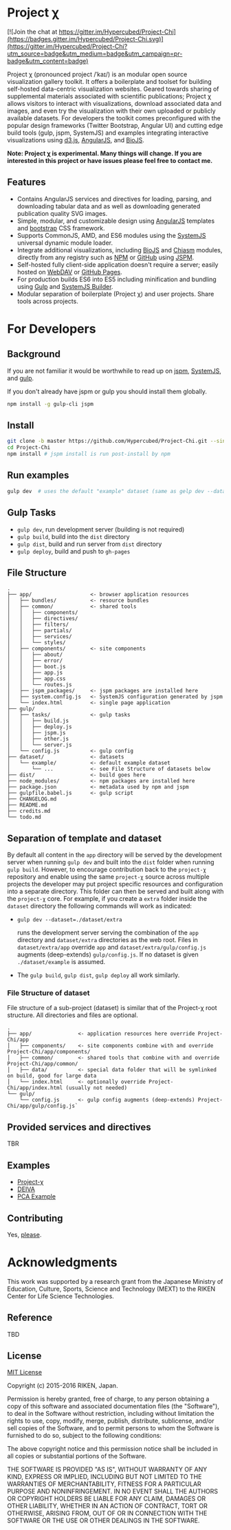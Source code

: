 # Project χ

[![Join the chat at https://gitter.im/Hypercubed/Project-Chi](https://badges.gitter.im/Hypercubed/Project-Chi.svg)](https://gitter.im/Hypercubed/Project-Chi?utm_source=badge&utm_medium=badge&utm_campaign=pr-badge&utm_content=badge)

Project χ (pronounced project /ˈ</span><span title="'k' in 'kind'">k</span><span title="/aɪ/ long 'i' in 'tide'">aɪ</span></span>/) is an modular open source visualization gallery toolkit.  It offers a boilerplate and toolset for building self-hosted data-centric visualization websites. Geared towards sharing of supplemental materials associated with scientific publications; Project χ allows visitors to interact with visualizations, download associated data and images, and even try the visualization with their own uploaded or publicly available datasets.  For developers the toolkit comes preconfigured with the popular design frameworks (Twitter Bootstrap, Angular UI) and cutting edge build tools (gulp, jspm, SystemJS) and examples integrating interactive visualizations using [d3.js](http://d3js.org/), [AngularJS](https://angularjs.org/), and [BioJS](http://biojs.io/).

**Note: Project χ is experimental.  Many things will change.  If you are interested in this project or have issues please feel free to contact me.**

## Features

* Contains AngularJS services and directives for loading, parsing, and downloading tabular data and as well as downloading generated publication quality SVG images.
* Simple,  modular, and customizable design using [AngularJS](https://angularjs.org/) templates and [bootstrap](http://getbootstrap.com/) CSS framework.
* Supports CommonJS, AMD, and ES6 modules using the [SystemJS](https://github.com/systemjs/systemjs) universal dynamic module loader.
* Integrate additional visualizations, including [BioJS](http://biojs.io/) and [Chiasm](https://github.com/curran/chiasm) modules, directly from any registry such as [NPM](https://www.npmjs.com) or [GitHub](https://github.com/) using [JSPM](http://jspm.io/).
* Self-hosted fully client-side application doesn't require a server; easily hosted on [WebDAV](https://en.wikipedia.org/wiki/WebDAV) or [GitHub Pages](https://pages.github.com/).
* For production builds ES6 into ES5 including minification and bundling using [Gulp](http://gulpjs.com/) and [SystemJS Builder](https://github.com/systemjs/builder).
* Modular separation of boilerplate (Project χ) and user projects.  Share tools across projects.

# For Developers

## Background

If you are not familiar it would be worthwhile to read up on [jspm](http://jspm.io/), [SystemJS](https://github.com/systemjs/systemjs), and [gulp](http://gulpjs.com/).

If you don't already have jspm or gulp you should install them globally.

```bash
npm install -g gulp-cli jspm
```

## Install

```bash
git clone -b master https://github.com/Hypercubed/Project-Chi.git --single-branch --depth 1
cd Project-Chi
npm install # jspm install is run post-install by npm
```

## Run examples

```bash
gulp dev  # uses the default "example" dataset (same as gelp dev --dataset=./dataset/example)
```

## Gulp Tasks

* `gulp dev`, run development server (building is not required)
* `gulp build`, build into the `dist` directory
* `gulp dist`, build and run server from `dist` directory
* `gulp deploy`, build and push to `gh-pages`

## File Structure

```
.
├── app/                   <- browser application resources
│   ├── bundles/           <- resource bundles
│   ├── common/            <- shared tools
│   │   ├── components/
│   │   ├── directives/
│   │   ├── filters/
│   │   ├── partials/
│   │   ├── services/
│   │   └── styles/
│   ├── components/        <- site components
│   │   ├── about/
│   │   ├── error/
│   │   ├── boot.js
│   │   ├── app.js
│   │   ├── app.css
│   │   └── routes.js
│   ├── jspm_packages/     <- jspm packages are installed here
│   ├── system.config.js   <- SystemJS configuration generated by jspm
│   └── index.html         <- single page application
├── gulp/
│   ├── tasks/             <- gulp tasks
│   │   ├── build.js
│   │   ├── deploy.js
│   │   ├── jspm.js
│   │   ├── other.js
│   │   └── server.js
│   └── config.js          <- gulp config
├── dataset/               <- datasets
│   └── example/           <- default example dataset
│       └── ...            <- see File Structure of datasets below
├── dist/                  <- build goes here
├── node_modules/          <- npm packages are installed here
├── package.json           <- metadata used by npm and jspm
├── gulpfile.babel.js      <- gulp script
├── CHANGELOG.md
├── README.md
├── credits.md
└── todo.md
```

## Separation of template and dataset

By default all content in the `app` directory will be served by the development server when running `gulp dev` and built into the `dist` folder when running `gulp build`.  However, to encourage contribution back to the `project-χ` repository and enable using the same `project-χ` source across multiple projects the developer may put project specific resources and configuration into a separate directory.  This folder can then be served and built along with the `project-χ` core.  For example, if you create a `extra` folder inside the `dataset` directory the following commands will work as indicated:

* `gulp dev --dataset=./dataset/extra`

	runs the development server serving the combination of the `app` directory and `dataset/extra` directories as the web root.  Files in `dataset/extra/app` override `app` and `dataset/extra/gulp/config.js` augments (deep-extends) `gulp/config.js`.  If no dataset is given `./dataset/example` is assumed.

* The `gulp build`, `gulp dist`, `gulp deploy` all work similarly.

### File Structure of dataset

File structure of a sub-project (dataset) is similar that of the Project-χ root structure.  All directories and files are optional.

```
.
├── app/               <- application resources here override Project-Chi/app
│   ├── components/    <- site components combine with and override Project-Chi/app/components/
│   ├── common/        <- shared tools that combine with and override Project-Chi/app/common/
│   ├── data/          <- special data folder that will be symlinked on build, good for large data
│   └── index.html     <- optionally override Project-Chi/app/index.html (usually not needed)
└── gulp/
    └── config.js      <- gulp config augments (deep-extends) Project-Chi/app/gulp/config.js`
```

## Provided services and directives

TBR

## Examples

- [Project-χ](http://hypercubed.github.io/Project-Chi/)
- [DEIVA](https://hypercubed.github.io/DEIVA/)
- [PCA Example](https://thorwahlestedt.github.io/thor-chi/#/examples/pca)

## Contributing

Yes, [please](https://github.com/Hypercubed/Project-chi/issues).

# Acknowledgments

This work was supported by a research grant from the Japanese Ministry of Education, Culture, Sports, Science and Technology (MEXT) to the RIKEN Center for Life Science Technologies.

## Reference

TBD

## License

[MIT License](http://en.wikipedia.org/wiki/MIT_License)

Copyright (c) 2015-2016 RIKEN, Japan.

Permission is hereby granted, free of charge, to any person obtaining a copy of this software and associated documentation files (the "Software"), to deal in the Software without restriction, including without limitation the rights to use, copy, modify, merge, publish, distribute, sublicense, and/or sell copies of the Software, and to permit persons to whom the Software is furnished to do so, subject to the following conditions:

The above copyright notice and this permission notice shall be included in all copies or substantial portions of the Software.

THE SOFTWARE IS PROVIDED "AS IS", WITHOUT WARRANTY OF ANY KIND, EXPRESS OR IMPLIED, INCLUDING BUT NOT LIMITED TO THE WARRANTIES OF MERCHANTABILITY, FITNESS FOR A PARTICULAR PURPOSE AND NONINFRINGEMENT. IN NO EVENT SHALL THE AUTHORS OR COPYRIGHT HOLDERS BE LIABLE FOR ANY CLAIM, DAMAGES OR OTHER LIABILITY, WHETHER IN AN ACTION OF CONTRACT, TORT OR OTHERWISE, ARISING FROM, OUT OF OR IN CONNECTION WITH THE SOFTWARE OR THE USE OR OTHER DEALINGS IN THE SOFTWARE.
